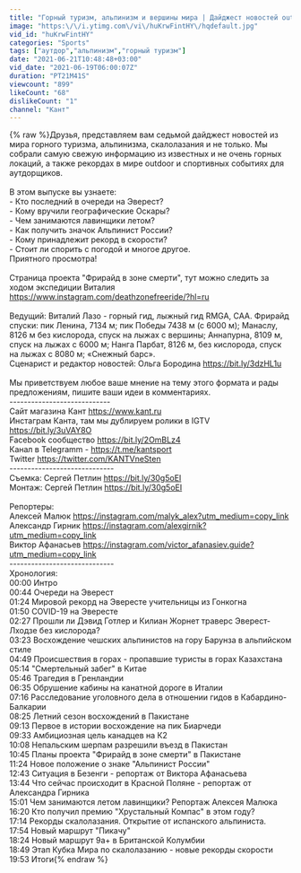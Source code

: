 ```yaml
---
title: "Горный туризм, альпинизм и вершины мира | Дайджест новостей outdoor №7"
image: "https:\/\/i.ytimg.com\/vi\/huKrwFintHY\/hqdefault.jpg"
vid_id: "huKrwFintHY"
categories: "Sports"
tags: ["аутдор","альпинизм","горный туризм"]
date: "2021-06-21T10:48:48+03:00"
vid_date: "2021-06-19T06:00:07Z"
duration: "PT21M41S"
viewcount: "899"
likeCount: "68"
dislikeCount: "1"
channel: "Кант"
---
```

{% raw %}Друзья, представляем вам седьмой дайджест новостей из мира горного туризма, альпинизма, скалолазания и не только. Мы собрали самую свежую информацию из известных и не очень горных локаций, а также рекордах в мире outdoor и спортивных событиях для аутдорщиков.<br /><br />В этом выпуске вы узнаете:<br />- Кто последний в очереди на Эверест?<br />- Кому вручили географические Оскары? <br />- Чем занимаются лавинщики летом? <br />- Как получить значок Альпинист России? <br />- Кому принадлежит рекорд в скорости? <br />- Стоит ли спорить с погодой и многое другое.<br />Приятного просмотра!<br /><br />Страница проекта &quot;Фрирайд в зоне смерти&quot;, тут можно следить за ходом экспедиции Виталия  <a rel="nofollow" target="blank" href="https://www.instagram.com/deathzonefreeride/?hl=ru">https://www.instagram.com/deathzonefreeride/?hl=ru</a><br /><br />Ведущий: Виталий Лазо - горный гид, лыжный гид RMGA, CAA. Фрирайд спуски: пик Ленина, 7134 м; пик Победы 7438 м (с 6000 м); Манаслу, 8126 м без кислорода, спуск на лыжах с вершины; Аннапурна, 8109 м, спуск на лыжах с 6000 м; Нанга Парбат, 8126 м, без кислорода, спуск на лыжах с 8080 м; «Снежный барс». <br />Сценарист и редактор новостей: Ольга Бородина <a rel="nofollow" target="blank" href="https://bit.ly/3dzHL1u">https://bit.ly/3dzHL1u</a><br /><br />Мы приветствуем любое ваше мнение на тему этого формата и рады предложениям, пишите ваши идеи в комментариях.<br />----------------------------<br />Сайт магазина Кант <a rel="nofollow" target="blank" href="https://www.kant.ru​​">https://www.kant.ru​​</a>  <br />Инстаграм Канта, там мы дублируем ролики в IGTV <a rel="nofollow" target="blank" href="https://bit.ly/3uVAY8O​​">https://bit.ly/3uVAY8O​​</a> <br />Facebook сообщество <a rel="nofollow" target="blank" href="https://bit.ly/2OmBLz4​​">https://bit.ly/2OmBLz4​​</a> <br />Канал в Telegramm - <a rel="nofollow" target="blank" href="https://t.me/kantsport​​​">https://t.me/kantsport​​​</a><br />Twitter <a rel="nofollow" target="blank" href="https://twitter.com/KANTVneSten​​​">https://twitter.com/KANTVneSten​​​</a><br />-----------------------------<br />Съемка: Сергей Петлин <a rel="nofollow" target="blank" href="https://bit.ly/30g5oEI​​​">https://bit.ly/30g5oEI​​​</a><br />Монтаж: Сергей Петлин <a rel="nofollow" target="blank" href="https://bit.ly/30g5oEI​​​">https://bit.ly/30g5oEI​​​</a><br /><br />Репортеры:<br />Алексей Малюк <a rel="nofollow" target="blank" href="https://instagram.com/malyk_alex?utm_medium=copy_link">https://instagram.com/malyk_alex?utm_medium=copy_link</a><br />Александр Гирник <a rel="nofollow" target="blank" href="https://instagram.com/alexgirnik?utm_medium=copy_link">https://instagram.com/alexgirnik?utm_medium=copy_link</a><br />Виктор Афанасьев <a rel="nofollow" target="blank" href="https://instagram.com/victor_afanasiev.guide?utm_medium=copy_link">https://instagram.com/victor_afanasiev.guide?utm_medium=copy_link</a><br />-----------------------------<br />Хронология:<br />00:00 Интро <br />00:44 Очереди на Эверест<br />01:24 Мировой рекорд на Эвересте учительницы из Гонкогна<br />01:50 COVID-19 на Эвересте<br />02:27 Прошли ли Дэвид Готлер и Килиан Жорнет траверс Эверест-Лходзе без кислорода?<br />03:23 Восхождение чешских альпинистов на гору Барунза в альпийском стиле <br />04:49 Происшествия в горах - пропавшие туристы в горах Казахстана<br />05:14 &quot;Смертельный забег&quot; в Китае<br />05:46 Трагедия в Гренландии<br />06:35 Обрушение кабины на канатной дороге в Италии<br />07:16 Расследование уголовного дела в отношении гидов в Кабардино-Балкарии<br />08:25 Летний сезон восхождений в Пакистане<br />09:13 Первое в истории восхождение на пик Биарчеди<br />09:33 Амбициозная цель канадцев на К2 <br />10:08 Непальским шерпам разрешили въезд в Пакистан<br />10:45 Планы проекта &quot;Фрирайд в зоне смерти&quot; в Пакистане<br />11:24 Новое положение о знаке &quot;Альпинист России&quot;<br />12:43 Ситуация в Безенги - репортаж от Виктора Афанасьева<br />13:44 Что сейчас происходит в Красной Поляне - репортаж от Александра Гирника<br />15:01 Чем занимаются летом лавинщики? Репортаж Алексея Малюка<br />16:20 Кто получил премию &quot;Хрустальный Компас&quot; в этом году?<br />17:14 Рекорды скалолазания. Открытие от испанского альпиниста.<br />17:54 Новый маршрут &quot;Пикачу&quot;<br />18:24 Новый маршрут 9а+ в Британской Колумбии<br />18:49 Этап Кубка Мира по скалолазанию - новые рекорды скорости <br />19:53 Итоги{% endraw %}
